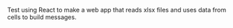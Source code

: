 Test using React to make a web app that reads xlsx files and uses data from cells to build messages.